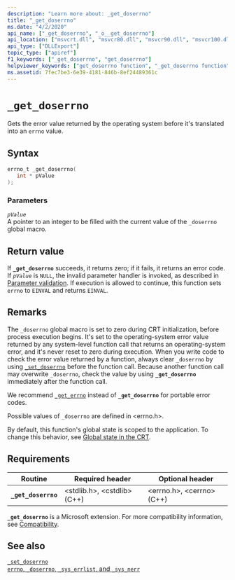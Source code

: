 ```yaml
---
description: "Learn more about: _get_doserrno"
title: "_get_doserrno"
ms.date: "4/2/2020"
api_name: ["_get_doserrno", "_o__get_doserrno"]
api_location: ["msvcrt.dll", "msvcr80.dll", "msvcr90.dll", "msvcr100.dll", "msvcr100_clr0400.dll", "msvcr110.dll", "msvcr110_clr0400.dll", "msvcr120.dll", "msvcr120_clr0400.dll", "ucrtbase.dll", "api-ms-win-crt-runtime-l1-1-0.dll", "api-ms-win-crt-private-l1-1-0.dll"]
api_type: ["DLLExport"]
topic_type: ["apiref"]
f1_keywords: ["_get_doserrno", "get_doserrno"]
helpviewer_keywords: ["get_doserrno function", "_get_doserrno function"]
ms.assetid: 7fec7be3-6e39-4181-846b-8ef24489361c
---
```

# `_get_doserrno`

Gets the error value returned by the operating system before it's translated into an `errno` value.

## Syntax

```C
errno_t _get_doserrno(
   int * pValue
);
```

### Parameters

*`pValue`*\
A pointer to an integer to be filled with the current value of the `_doserrno` global macro.

## Return value

If **`_get_doserrno`** succeeds, it returns zero; if it fails, it returns an error code. If *`pValue`* is `NULL`, the invalid parameter handler is invoked, as described in [Parameter validation](../parameter-validation.md). If execution is allowed to continue, this function sets `errno` to `EINVAL` and returns `EINVAL`.

## Remarks

The `_doserrno` global macro is set to zero during CRT initialization, before process execution begins. It's set to the operating-system error value returned by any system-level function call that returns an operating-system error, and it's never reset to zero during execution. When you write code to check the error value returned by a function, always clear `_doserrno` by using [`_set_doserrno`](set-doserrno.md) before the function call. Because another function call may overwrite `_doserrno`, check the value by using **`_get_doserrno`** immediately after the function call.

We recommend [`_get_errno`](get-errno.md) instead of **`_get_doserrno`** for portable error codes.

Possible values of `_doserrno` are defined in \<errno.h>.

By default, this function's global state is scoped to the application. To change this behavior, see [Global state in the CRT](../global-state.md).

## Requirements

| Routine | Required header | Optional header |
|---|---|---|
| **`_get_doserrno`** | \<stdlib.h>, \<cstdlib> (C++) | \<errno.h>, \<cerrno> (C++) |

**`_get_doserrno`** is a Microsoft extension. For more compatibility information, see [Compatibility](../compatibility.md).

## See also

[`_set_doserrno`](set-doserrno.md)\
[`errno`, `_doserrno`, `_sys_errlist`, and `_sys_nerr`](../errno-doserrno-sys-errlist-and-sys-nerr.md)
